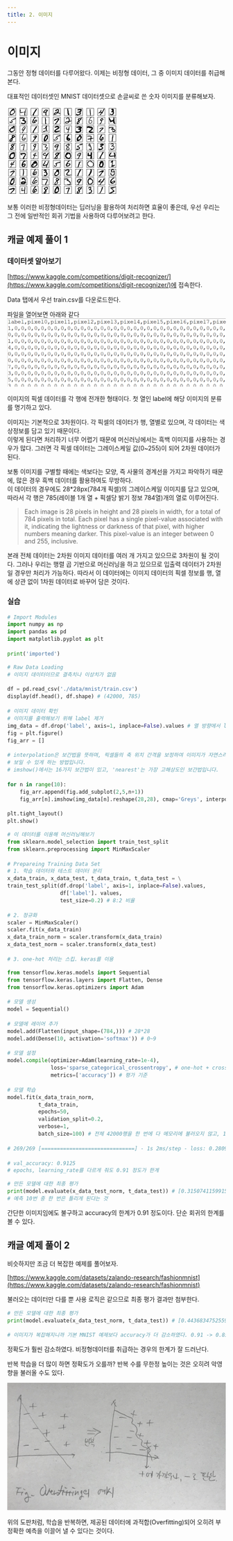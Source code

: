 ```yaml
---
title: 2. 이미지
---
```


# 이미지

그동안 정형 데이터를 다루어왔다. 이제는 비정형 데이터, 그 중 이미지 데이터를 취급해본다.

대표적인 데이터셋인 MNIST 데이터셋으로 손글씨로 쓴 숫자 이미지를 분류해보자.

![9c433cf9e3409801e0e5ac7abaff6854.png](Assets/9c433cf9e3409801e0e5ac7abaff6854.png)

보통 이러한 비정형데이터는 딥러닝을 활용하여 처리하면 효율이 좋은데, 우선 우리는 그 전에 일반적인 회귀 기법을 사용하여 다루어보려고 한다.

## 캐글 예제 풀이 1

### 데이터셋 알아보기

[https://www.kaggle.com/competitions/digit-recognizer/](https://www.kaggle.com/competitions/digit-recognizer/)에 접속한다.

Data 탭에서 우선 train.csv를 다운로드한다.

파일을 열어보면 아래와 같다  
![b9f6789ecc82ab1043503815f84c9b57.png](Assets/b9f6789ecc82ab1043503815f84c9b57.png)

이미지의 픽셀 데이터를 각 행에 전개한 형태이다. 첫 열인 label에 해당 이미지의 분류를 명기하고 있다.

이미지는 기본적으로 3차원이다. 각 픽셀의 데이터가 행, 열별로 있으며, 각 데이터는 색상정보를 담고 있기 때문이다.  
이렇게 된다면 처리하기 너무 어렵기 때문에 머신러닝에서는 흑백 이미지를 사용하는 경우가 많다. 그러면 각 픽셀 데이터는 그레이스케일 값(0~255)이 되어 2차원 데이터가 된다.

보통 이미지를 구별할 때에는 색보다는 모양, 즉 사물의 경계선을 가지고 파악하기 때문에, 많은 경우 흑백 데이터를 활용하여도 무방하다.  
이 데이터의 경우에도 28\*28px(784개 픽셀)의 그레이스케일 이미지를 담고 있으며, 따라서 각 행은 785(레이블 1개 열 + 픽셀당 밝기 정보 784열)개의 열로 이루어진다.

> Each image is 28 pixels in height and 28 pixels in width, for a total of 784 pixels in total. Each pixel has a single pixel-value associated with it, indicating the lightness or darkness of that pixel, with higher numbers meaning darker. This pixel-value is an integer between 0 and 255, inclusive.

본래 전체 데이터는 2차원 이미지 데이터를 여러 개 가지고 있으므로 3차원이 될 것이다. 그러나 우리는 행렬 곱 기반으로 머신러닝을 하고 있으므로 입출력 데이터가 2차원일 경우만 처리가 가능하다. 따라서 이 데이터에는 이미지 데이터의 픽셀 정보를 행, 열에 상관 없이 1차원 데이터로 바꾸어 담은 것이다.

### 실습

```python
# Import Modules
import numpy as np
import pandas as pd
import matplotlib.pyplot as plt

print('imported')
```

```python
# Raw Data Loading
# 이미지 데이터이므로 결측치나 이상치가 없음

df = pd.read_csv('./data/mnist/train.csv')
display(df.head(), df.shape) # (42000, 785)

# 이미지 데이터 확인
# 이미지를 출력해보기 위해 label 제거
img_data = df.drop('label', axis=1, inplace=False).values # 열 방향에서 label 제거
fig = plt.figure()
fig_arr = []

# interpolation은 보간법을 뜻하며, 픽셀들의 축 위치 간격을 보정하여 이미지가 자연스러운 모양으로 
# 보일 수 있게 하는 방법입니다. 
# imshow()에서는 16가지 보간법이 있고, 'nearest'는 가장 고해상도인 보간법입니다.

for n in range(10):
    fig_arr.append(fig.add_subplot(2,5,n+1))
    fig_arr[n].imshow(img_data[n].reshape(28,28), cmap='Greys', interpolation='nearest')
    
plt.tight_layout()
plt.show()
```

```python
# 이 데이터를 이용해 머신러닝해보기
from sklearn.model_selection import train_test_split
from sklearn.preprocessing import MinMaxScaler

# Prepareing Training Data Set
# 1. 학습 데이터와 테스트 데이터 분리
x_data_train, x_data_test, t_data_train, t_data_test = \
train_test_split(df.drop('label', axis=1, inplace=False).values,
                 df['label']. values,
                 test_size=0.2) # 8:2 비율

# 2. 정규화
scaler = MinMaxScaler()
scaler.fit(x_data_train)
x_data_train_norm = scaler.transform(x_data_train)
x_data_test_norm = scaler.transform(x_data_test)

# 3. one-hot 처리는 스킵. keras를 이용
```

```python
from tensorflow.keras.models import Sequential
from tensorflow.keras.layers import Flatten, Dense
from tensorflow.keras.optimizers import Adam

# 모델 생성
model = Sequential()

# 모델에 레이어 추가
model.add(Flatten(input_shape=(784,))) # 28*28
model.add(Dense(10, activation='softmax')) # 0~9

# 모델 설정
model.compile(optimizer=Adam(learning_rate=1e-4),
              loss='sparse_categorical_crossentropy', # one-hot + crossentropy
              metrics=['accuracy']) # 평가 기준

# 모델 학습
model.fit(x_data_train_norm,
          t_data_train,
          epochs=50,
          validation_split=0.2,
          verbose=1,
          batch_size=100) # 전체 42000행을 한 번에 다 메모리에 불러오지 않고, 100개씩 잘라서 읽어들임

# 269/269 [==============================] - 1s 2ms/step - loss: 0.2809 - accuracy: 0.9225 - val_loss: 0.3056 - val_accuracy: 0.9125

# val_accuracy: 0.9125
# epochs, learning_rate를 다르게 줘도 0.91 정도가 한계
```

```python
# 만든 모델에 대한 최종 평가
print(model.evaluate(x_data_test_norm, t_data_test)) # [0.3150741159915924, 0.9126190543174744]
# 예측 10번 중 한 번은 틀리게 된다는 것
```

간단한 이미지임에도 불구하고 accuracy의 한계가 0.91 정도이다. 단순 회귀의 한계를 볼 수 있다.

## 캐글 예제 풀이 2
비슷하지만 조금 더 복잡한 예제를 풀어보자.

[https://www.kaggle.com/datasets/zalando-research/fashionmnist](https://www.kaggle.com/datasets/zalando-research/fashionmnist)

불러오는 데이터만 다를 뿐 사용 로직은 같으므로 최종 평가 결과만 첨부한다.

```python
# 만든 모델에 대한 최종 평가
print(model.evaluate(x_data_test_norm, t_data_test)) # [0.4436834752559662, 0.8504166603088379]

# 이미지가 복잡해지니까 기본 MNIST 예제보다 accuracy가 더 감소하였다. 0.91 -> 0.85
```

정확도가 훨씬 감소하였다. 비정형데이터를 취급하는 경우의 한계가 잘 드러난다.

반복 학습을 더 많이 하면 정확도가 오를까? 반복 수를 무한정 높이는 것은 오히려 악영향을 불러올 수도 있다.


![2560c4b8f01df2cbdf5fe1600f071dde.png](Assets/2560c4b8f01df2cbdf5fe1600f071dde.png)

위의 도판처럼, 학습을 반복하면, 제공된 데이터에 과적합(Overfitting)되어 오히려 부정확한 예측을 이끌어 낼 수 있다는 것이다.

